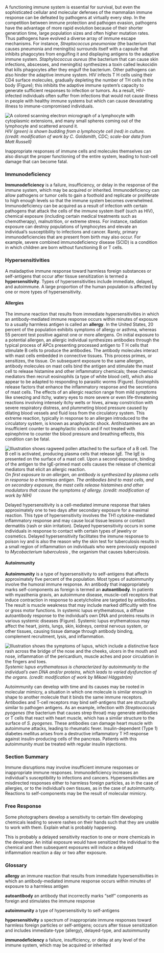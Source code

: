 A functioning immune system is essential for survival, but even the sophisticated cellular and molecular defenses of the mammalian immune response can be defeated by pathogens at virtually every step. In the competition between immune protection and pathogen evasion, pathogens have the advantage of more rapid evolution because of their shorter generation time, large population sizes and often higher mutation rates. Thus pathogens have evolved a diverse array of immune escape mechanisms. For instance, _Streptococcus pneumoniae_ (the bacterium that causes pneumonia and meningitis) surrounds itself with a capsule that inhibits phagocytes from engulfing it and displaying antigens to the adaptive immune system. _Staphylococcus aureus_ (the bacterium that can cause skin infections, abscesses, and meningitis) synthesizes a toxin called leukocidin that kills phagocytes after they engulf the bacterium. Other pathogens can also hinder the adaptive immune system. HIV infects T H cells using their CD4 surface molecules, gradually depleting the number of TH cells in the body (Figure); this inhibits the adaptive immune system’s capacity to generate sufficient responses to infection or tumors. As a result, HIV-infected individuals often suffer from infections that would not cause illness in people with healthy immune systems but which can cause devastating illness to immune-compromised individuals.

![A colored scanning electron micrograph of a lymphocyte with cytoplasmic extensions, and many small spheres coming out of the lymphocyte and scattered around it.][1] _HIV (green) is shown budding from a lymphocyte cell (red) in culture. (credit: modification of work by C. Goldsmith, CDC; scale-bar data from Matt Russell)_

Inappropriate responses of immune cells and molecules themselves can also disrupt the proper functioning of the entire system, leading to host-cell damage that can become fatal.

### Immunodeficiency

**Immunodeficiency** is a failure, insufficiency, or delay in the response of the immune system, which may be acquired or inherited. Immunodeficiency can allow pathogens or tumor cells to gain a foothold and replicate or proliferate to high enough levels so that the immune system becomes overwhelmed. Immunodeficiency can be acquired as a result of infection with certain pathogens that attack the cells of the immune system itself (such as HIV), chemical exposure (including certain medical treatments such as chemotherapy), malnutrition, or extreme stress. For instance, radiation exposure can destroy populations of lymphocytes and elevate an individual’s susceptibility to infections and cancer. Rarely, primary immunodeficiencies that are present from birth may also occur. For example, severe combined immunodeficiency disease (SCID) is a condition in which children are born without functioning B or T cells.

### Hypersensitivities

A maladaptive immune response toward harmless foreign substances or self-antigens that occur after tissue sensitization is termed a **hypersensitivity**. Types of hypersensitivities include immediate, delayed, and autoimmune. A large proportion of the human population is affected by one or more types of hypersensitivity.

#### Allergies

The immune reaction that results from immediate hypersensitivities in which an antibody-mediated immune response occurs within minutes of exposure to a usually harmless antigen is called an **allergy**. In the United States, 20 percent of the population exhibits symptoms of allergy or asthma, whereas 55 percent test positive against one or more allergens. On initial exposure to a potential allergen, an allergic individual synthesizes antibodies through the typical process of APCs presenting processed antigen to T H cells that stimulate B cells to produce the antibodies. The antibody molecules interact with mast cells embedded in connective tissues. This process primes, or sensitizes, the tissue. On subsequent exposure to the same allergen, antibody molecules on mast cells bind the antigen and stimulate the mast cell to release histamine and other inflammatory chemicals; these chemical mediators then recruit eosinophils (a type of white blood cell), which also appear to be adapted to responding to parasitic worms (Figure). Eosinophils release factors that enhance the inflammatory response and the secretions of mast cells. The effects of an allergic reaction range from mild symptoms like sneezing and itchy, watery eyes to more severe or even life-threatening reactions involving intensely itchy welts or hives, airway constriction with severe respiratory distress, and plummeting blood pressure caused by dilating blood vessels and fluid loss from the circulatory system. This extreme reaction, typically in response to an allergen introduced to the circulatory system, is known as anaphylactic shock. Antihistamines are an insufficient counter to anaphylactic shock and if not treated with epinephrine to counter the blood pressure and breathing effects, this condition can be fatal.

![Illustration shows ragweed pollen attached to the surface of a B cell. The B cell is activated, producing plasma cells that release IgE. The IgE is presented on the surface of a mast cell. Upon a second exposure, binding of the antigen to the IgE-primed mast cells causes the release of chemical mediators that elicit an allergic reaction.][2] _On first exposure to an allergen, an antibody is synthesized by plasma cells in response to a harmless antigen. The antibodies bind to mast cells, and on secondary exposure, the mast cells release histamines and other modulators that cause the symptoms of allergy. (credit: modification of work by NIH)_

Delayed hypersensitivity is a cell-mediated immune response that takes approximately one to two days after secondary exposure for a maximal reaction. This type of hypersensitivity involves the TH1 cytokine-mediated inflammatory response and may cause local tissue lesions or contact dermatitis (rash or skin irritation). Delayed hypersensitivity occurs in some individuals in response to contact with certain types of jewelry or cosmetics. Delayed hypersensitivity facilitates the immune response to poison ivy and is also the reason why the skin test for tuberculosis results in a small region of inflammation on individuals who were previously exposed to _Mycobacterium tuberculosis_ , the organism that causes tuberculosis.

#### Autoimmunity

**Autoimmunity** is a type of hypersensitivity to self-antigens that affects approximately five percent of the population. Most types of autoimmunity involve the humoral immune response. An antibody that inappropriately marks self-components as foreign is termed an **autoantibody**. In patients with myasthenia gravis, an autoimmune disease, muscle-cell receptors that induce contraction in response to acetylcholine are targeted by antibodies. The result is muscle weakness that may include marked difficultly with fine or gross motor functions. In systemic lupus erythematosus, a diffuse autoantibody response to the individual’s own DNA and proteins results in various systemic diseases (Figure). Systemic lupus erythematosus may affect the heart, joints, lungs, skin, kidneys, central nervous system, or other tissues, causing tissue damage through antibody binding, complement recruitment, lysis, and inflammation.

![Illustration shows the symptoms of lupus, which include a distinctive face rash across the bridge of the nose and the cheeks, ulcers in the mouth and nose, inflammation of the pericardium, muscle aches and poor circulation in the fingers and toes.][3] _Systemic lupus erythematosus is characterized by autoimmunity to the individual’s own DNA and/or proteins, which leads to varied dysfunction of the organs. (credit: modification of work by Mikael Häggström)_

Autoimmunity can develop with time and its causes may be rooted in molecular mimicry, a situation in which one molecule is similar enough in shape to another molecule that it binds the same immune receptors. Antibodies and T-cell receptors may bind self-antigens that are structurally similar to pathogen antigens. As an example, infection with _Streptococcus pyogenes_ (the bacterium that causes strep throat) may generate antibodies or T cells that react with heart muscle, which has a similar structure to the surface of _S. pyogenes_. These antibodies can damage heart muscle with autoimmune attacks, leading to rheumatic fever. Insulin-dependent (Type 1) diabetes mellitus arises from a destructive inflammatory T H1 response against insulin-producing cells of the pancreas. Patients with this autoimmunity must be treated with regular insulin injections.

### Section Summary

Immune disruptions may involve insufficient immune responses or inappropriate immune responses. Immunodeficiency increases an individual's susceptibility to infections and cancers. Hypersensitivities are misdirected responses either to harmless foreign particles, as in the case of allergies, or to the individual’s own tissues, as in the case of autoimmunity. Reactions to self-components may be the result of molecular mimicry.

### Free Response

Some photographers develop a sensitivity to certain film developing chemicals leading to severe rashes on their hands such that they are unable to work with them. Explain what is probably happening.

This is probably a delayed sensitivity reaction to one or more chemicals in the developer. An initial exposure would have sensitized the individual to the chemical and then subsequent exposures will induce a delayed inflammation reaction a day or two after exposure.

### Glossary

**allergy** an immune reaction that results from immediate hypersensitivities in which an antibody-mediated immune response occurs within minutes of exposure to a harmless antigen

**autoantibody** an antibody that incorrectly marks “self” components as foreign and stimulates the immune response

**autoimmunity** a type of hypersensitivity to self-antigens

**hypersensitivity** a spectrum of inappropriate immune responses toward harmless foreign particles or self-antigens; occurs after tissue sensitization and includes immediate-type (allergy), delayed-type, and autoimmunity

**immunodeficiency** a failure, insufficiency, or delay at any level of the immune system, which may be acquired or inherited

   [1]: https://cnx.org/resources/875970e31c3c1ddb68608132a56d2ae747589bee/Figure_17_04_01.jpg
   [2]: https://cnx.org/resources/b60bbcd6a41db58e0a1b6ef5e0731ce614eb09ac/Figure_17_04_02.jpg
   [3]: https://cnx.org/resources/3ac504993ff2d8594d81373b25ae6aa17e57deb9/Figure_17_04_03.jpg

